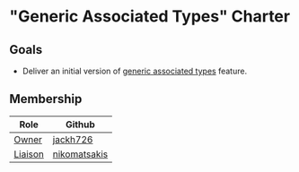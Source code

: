 # "Generic Associated Types" Charter

## Goals

* Deliver an initial version of [generic associated types] feature.

[generic associated types]: https://github.com/rust-lang/rfcs/pull/1598

## Membership

| Role | Github |
| ---  | --- |
| [Owner] | [jackh726](https://github.com/jackh726/) | 
| [Liaison] | [nikomatsakis](https://github.com/nikomatsakis/) | 

[Owner]: https://lang-team.rust-lang.org/initiatives/process/roles/owner.html
[Liaison]: https://lang-team.rust-lang.org/initiatives/process/roles/liaison.html
